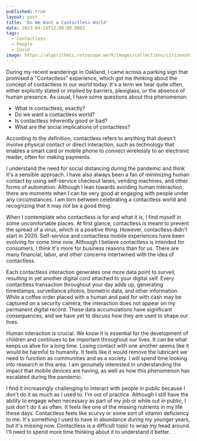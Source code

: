 ```yaml
---
published: true
layout: post
title: 'Do We Want a Contactless World'
date: 2023-04-18T12:00:00.000Z
tags:
  - Contactless
  - People
  - Covid
image: https://algorithmic.rotoscope.work/images/collections/citizenship/citizenship-rocking-chair-on-porch_36332220150_o.jpg
---
```

During my recent wanderings in Oakland, I came across a parking sign that promised a "Contactless" experience, which got me thinking about the concept of contactless in our world today. It's a term we hear quite often, either explicitly stated or implied by barriers, plexiglass, or the absence of human presence. As usual, I have some questions about this phenomenon:

- What is contactless, exactly?
- Do we want a contactless world?
- Is contactless inherently good or bad?
- What are the social implications of contactless?

According to the definition, contactless refers to anything that doesn't involve physical contact or direct interaction, such as technology that enables a smart card or mobile phone to connect wirelessly to an electronic reader, often for making payments.

I understand the need for social distancing during the pandemic and think it's a sensible approach. I have also always been a fan of minimizing human contact by using self-service checkout lanes, vending machines, and other forms of automation. Although I lean towards avoiding human interaction, there are moments when I can be very good at engaging with people under any circumstances. I am torn between celebrating a contactless world and recognizing that it may not be a good thing.

When I contemplate who contactless is for and what it is, I find myself in some uncomfortable places. At first glance, contactless is meant to prevent the spread of a virus, which is a positive thing. However, contactless didn't start in 2020. Self-service and contactless mobile experiences have been evolving for some time now. Although I believe contactless is intended for consumers, I think it's more for business reasons than for us. There are many financial, labor, and other concerns intertwined with the idea of contactless.

Each contactless interaction generates one more data point to surveil, resulting in yet another digital cord attached to your digital self. Every contactless transaction throughout your day adds up, generating timestamps, surveillance photos, biometric data, and other information. While a coffee order placed with a human and paid for with cash may be captured on a security camera, the interaction does not appear on my permanent digital record. These data accumulations have significant consequences, and we have yet to discuss how they are used to shape our lives.

Human interaction is crucial. We know it is essential for the development of children and continues to be important throughout our lives. It can be what keeps us alive for a long time. Losing contact with one another seems like it would be harmful to humanity. It feels like it would remove the lubricant we need to function as communities and as a society. I will spend time looking into research in this area. I am genuinely interested in understanding the impact that mobile devices are having, as well as how this phenomenon has escalated during the pandemic.

I find it increasingly challenging to interact with people in public because I don't do it as much as I used to. I'm out of practice. Although I still have the ability to engage when necessary as part of my job or while out in public, I just don't do it as often. It feels like one of the missing nutrients in my life these days. Contactless feels like scurvy or some sort of vitamin deficiency to me. It's something I used to have in abundance during my younger years, but it's missing now. Contactless is a difficult topic to wrap my head around. I'll need to spend more time thinking about it to understand it better.